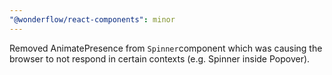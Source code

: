 ```yaml
---
"@wonderflow/react-components": minor
---
```


Removed AnimatePresence from `Spinner`component which was causing the browser to not respond in certain contexts (e.g. Spinner inside Popover).
